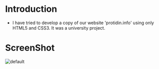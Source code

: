 # Introduction
* I have tried to develop a copy of our website 'protidin.info' using only HTML5 and CSS3. It was a university project.

# ScreenShot
![default](https://user-images.githubusercontent.com/23103980/40183034-940651bc-5a0e-11e8-8acc-7189fe4ea815.png)
